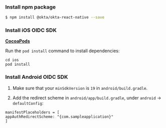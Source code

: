 ### Install npm package

```bash
$ npm install @okta/okta-react-native --save
```

### Install iOS OIDC SDK

[**CocoaPods**](https://guides.cocoapods.org/using/getting-started.html)

Run the `pod install` command to install dependencies:
```
cd ios
pod install
```

### Install Android OIDC SDK

1. Make sure that your `minSdkVersion` is `19` in `android/build.gradle`.

2. Add the redirect scheme in `android/app/build.gradle`, under `android` -> `defaultConfig`:
```
manifestPlaceholders = [
appAuthRedirectScheme: "{com.sampleapplication}"
]
```
